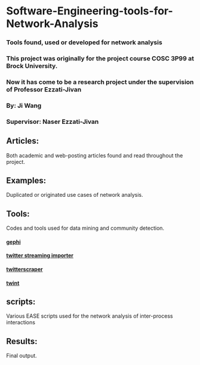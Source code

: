 # Software-Engineering-tools-for-Network-Analysis
### Tools found, used or developed for network analysis
### This project was originally for the project course COSC 3P99 at Brock University.
### Now it has come to be a research project under the supervision of Professor Ezzati-Jivan
### By: Ji Wang
### Supervisor: Naser Ezzati-Jivan
## Articles:
Both academic and web-posting articles found and read throughout the project.

## Examples:
Duplicated or originated use cases of network analysis.

## Tools:
Codes and tools used for data mining and community detection.
#### [gephi](https://gephi.org/)
#### [twitter streaming importer](https://gephi.org/plugins/#/plugin/twitter-streaming-importer)
#### [twitterscraper](https://github.com/taspinar/twitterscraper)
#### [twint](https://github.com/twintproject/twint)
## scripts:
Various EASE scripts used for the network analysis of inter-process interactions
## Results:
Final output.
